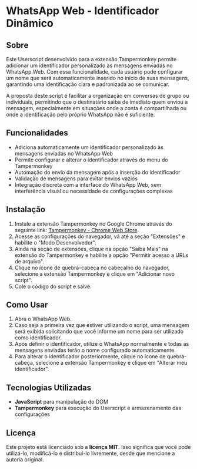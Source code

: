# WhatsApp Web - Identificador Dinâmico

## Sobre

Este Userscript desenvolvido para a extensão Tampermonkey permite adicionar um identificador personalizado às mensagens enviadas no WhatsApp Web. Com essa funcionalidade, cada usuário pode configurar um nome que será automaticamente inserido no início de suas mensagens, garantindo uma identificação clara e padronizada ao se comunicar.

A proposta deste script é facilitar a organização em conversas de grupo ou individuais, permitindo que o destinatário saiba de imediato quem enviou a mensagem, especialmente em situações onde a conta é compartilhada ou onde a identificação pelo próprio WhatsApp não é suficiente.

## Funcionalidades

- Adiciona automaticamente um identificador personalizado às mensagens enviadas no WhatsApp Web  
- Permite configurar e alterar o identificador através do menu do Tampermonkey  
- Automação do envio da mensagem após a inserção do identificador  
- Validação de mensagens para evitar envios vazios  
- Integração discreta com a interface do WhatsApp Web, sem interferência visual ou necessidade de configurações complexas  

## Instalação

1. Instale a extensão Tampermonkey no Google Chrome através do seguinte link: [Tampermonkey - Chrome Web Store](https://chrome.google.com/webstore/detail/tampermonkey/dhdgffkkebhmkfjojejmpbldmpobfkfo).  
2. Acesse as configurações do navegador, vá até a seção "Extensões" e habilite o "Modo Desenvolvedor".  
3. Ainda na seção de extensões, clique na opção "Saiba Mais" na extensão do Tampermonkey e habilite a opção "Permitir acesso a URLs de arquivo".  
4. Clique no ícone de quebra-cabeça no cabeçalho do navegador, selecione a extensão Tampermonkey e clique em "Adicionar novo script".  
5. Cole o código do script e salve.  

## Como Usar

1. Abra o WhatsApp Web.  
2. Caso seja a primeira vez que estiver utilizando o script, uma mensagem será exibida solicitando que você informe um nome para ser utilizado como identificador.  
3. Após definir o identificador, utilize o WhatsApp normalmente e todas as mensagens enviadas terão o nome configurado automaticamente.  
4. Para alterar o identificador posteriormente, clique no ícone de quebra-cabeça, selecione a extensão Tampermonkey e clique em "Alterar meu identificador".  

## Tecnologias Utilizadas

- **JavaScript** para manipulação do DOM  
- **Tampermonkey** para execução do Userscript e armazenamento das configurações  

## Licença

Este projeto está licenciado sob a **licença MIT**. Isso significa que você pode utilizá-lo, modificá-lo e distribuí-lo livremente, desde que mencione a autoria original.

